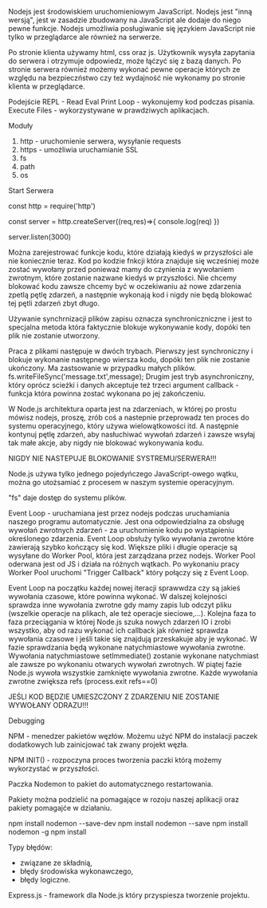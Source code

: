 Nodejs jest środowiskiem uruchomieniowym JavaScript. Nodejs jest "inną wersją", jest w zasadzie zbudowany na JavaScript ale dodaje do niego pewne funkcje. Nodejs umożliwia posługiwanie się językiem JavaScript nie tylko w przeglądarce ale również na serwerze.

Po stronie klienta używamy html, css oraz js. Użytkownik wysyła zapytania do serwera i otrzymuje odpowiedz, może łąćzyć się z bazą danych. Po stronie serwera również możemy wykonać pewne operacje których ze względu na bezpieczństwo czy też wydajność nie wykonamy po stronie klienta w przeglądarce.

Podejście REPL - Read Eval Print Loop - wykonujemy kod podczas pisania.
Execute Files - wykorzystywane w prawdziwych aplikacjach.

Moduły
1. http - uruchomienie serwera, wysyłanie requests
2. https - umożliwia uruchamianie SSL
3. fs
4. path
5. os

Start Serwera

const http = require('http')

const server = http.createServer((req,res)=>{
    console.log(req)
})

server.listen(3000)

Można zarejestrować funkcje kodu, które działają kiedyś w przyszłości ale nie koniecznie teraz. Kod po kodzie fnkcji która znajduje się wcześniej może zostać wywołany przed ponieważ mamy do czynienia z wywołaniem zwrotnym, które zostanie nazwane kiedyś w przyszłości. Nie chcemy blokować kodu zawsze chcemy być w oczekiwaniu aż nowe zdarzenia zpetlą pętlę zdarzeń, a następnie wykonają kod i nigdy nie będą blokować tej pętli zdarzeń zbyt długo. 

Używanie synchrnizacji plików zapisu oznacza synchroniczniczne i jest to specjalna metoda która faktycznie blokuje wykonywanie kody, dopóki ten plik nie zostanie utworzony. 

Praca z plikami następuje w dwóch trybach. Pierwszy jest synchroniczny i blokuje wykonanie następnego wiersza kodu, dopóki ten plik nie zostanie ukończony. Ma zastsowanie w przypadku małych plików.
fs.writeFileSync('message.txt',message);
Drugim jest tryb asynchroniczny, który oprócz scieżki i danych akceptuje też trzeci argument callback - funkcja która powinna zostać wykonana po jej zakończeniu. 

W Node.js architektura oparta jest na zdarzeniach, w której po prostu mówisz nodejs, proszę, zrób coś a nastepnie przeprowadz ten proces do systemu operacyjnego, który używa wielowątkowości itd. A następnie kontynuj pętlę zdarzeń, aby nasłuchiwać wywołań zdarzeń i zawsze wsyłaj tak małe akcje, aby nigdy nie blokować wykonywania kodu. 

NIGDY NIE NASTEPUJE BLOKOWANIE SYSTREMU/SERWERA!!!

Node.js używa tylko jednego pojedyńczego JavaScript-owego wątku, można go utożsamiać z procesem w naszym systemie operacyjnym. 

"fs" daje dostęp do systemu plików.

Event Loop - uruchamiana jest przez nodejs podczas uruchamiania naszego programu automatycznie. Jest ona odpowiedzialna za obsługę wywołań zwrotnych zdarzeń - za uruchomienie kodu po wystąpieniu określonego zdarzenia. Event Loop obsłuży tylko wywołania zwrotne które zawierają szybko kończący się kod. 
Większe pliki i długie operacje są wysyłane do Worker Pool, która jest zarządzana przez nodejs. Worker Pool oderwana jest od JS i działa na różnych wątkach. Po wykonaniu pracy Worker Pool uruchomi "Trigger Callback" który połączy się z Event Loop. 

Event Loop na początku każdej nowej iteracji sprawwdza czy są jakieś wywołania czasowe, które powinna wykonać. W dalszej kolejności sprawdza inne wywołania zwrotne gdy mamy zapis lub odczyt pliku (wszelkie operacje na plikach, ale też operacje sieciowe,...). Kolejna faza to faza przeciągania w której Node.js szuka nowych zdarzeń IO i zrobi wszystko, aby od razu wykonać ich callback jak również sprawdza wywołania czasowe i jeśli takie się znajdują przeskakuje aby je wykonać. W fazie sprawdzania będą wykonane natychmiastowe wywołania zwrotne. Wywołania natychmiastowe setImmediate() zostanie wykonane natychmiast ale zawsze po wykonaniu otwarych wywołań zwrotnych. W piątej fazie Node.js wywoła wszystkie zamknięte wywołania zwrotne. 
Każde wywołania zwrotne zwiększa refs (process.exit refs==0)

JEŚLI KOD BĘDZIE UMIESZCZONY Z ZDARZENIU NIE ZOSTANIE WYWOŁANY ODRAZU!!!

Debugging

NPM - menedzer pakietów węzłów. Możemu użyć NPM do instalacji paczek dodatkowych lub zainicjować tak zwany projekt węzła.  

NPM INIT() - rozpoczyna proces tworzenia paczki którą możemy wykorzystać w przyszłości.

Paczka Nodemon to pakiet do automatycznego restartowania.

Pakiety można podzielić na pomagające w rozoju naszej aplikacji oraz pakiety pomagajće w działaniu. 

npm install nodemon --save-dev
npm install nodemon --save
npm install nodemon -g
npm install

Typy błędów:
- związane ze składnią,
- błędy środowiska wykonawczego,
- błędy logiczne.

Express.js - framework dla Node.js który przyspiesza tworzenie projektu.
